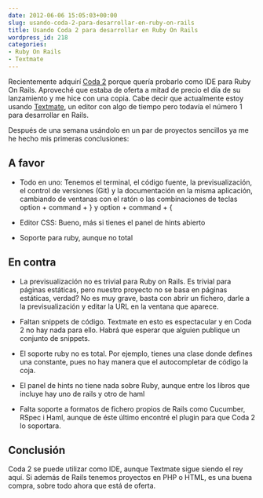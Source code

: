 ```yaml
---
date: 2012-06-06 15:05:03+00:00
slug: usando-coda-2-para-desarrollar-en-ruby-on-rails
title: Usando Coda 2 para desarrollar en Ruby On Rails
wordpress_id: 218
categories:
- Ruby On Rails
- Textmate
---
```



Recientemente adquirí [Coda 2](http://www.panic.com/coda/) porque quería probarlo como IDE para Ruby On Rails. Aproveché que estaba de oferta a mitad de precio el día de su lanzamiento y me hice con una copia. Cabe decir que actualmente estoy usando [Textmate](http://macromates.com/), un editor con algo de tiempo pero todavía el número 1 para desarrollar en Rails.




Después de una semana usándolo en un par de proyectos sencillos ya me he hecho mis primeras conclusiones:





## A favor









  * Todo en uno: Tenemos el terminal, el código fuente, la previsualización, el control de versiones (Git) y la documentación en la misma aplicación, cambiando de ventanas con el ratón o las combinaciones de teclas option + command + } y option + command + {


  * Editor CSS: Bueno, más si tienes el panel de hints abierto


  * Soporte para ruby, aunque no total









## En contra









  * La previsualización no es trivial para Ruby on Rails. Es trivial para páginas estáticas, pero nuestro proyecto no se basa en páginas estáticas, verdad? No es muy grave, basta con abrir un fichero, darle a la previsualización y editar la URL en la ventana que aparece.


  * Faltan snippets de código. Textmate en esto es espectacular y en Coda 2 no hay nada para ello. Habrá que esperar que alguien publique un conjunto de snippets.


  * El soporte ruby no es total. Por ejemplo, tienes una clase donde defines una constante, pues no hay manera que el autocompletar de código la coja.


  * El panel de hints no tiene nada sobre Ruby, aunque entre los libros que incluye hay uno de rails y otro de haml


  * Falta soporte a formatos de fichero propios de Rails como Cucumber, RSpec i Haml, aunque de éste último encontré el plugin para que Coda 2 lo soportara.









## Conclusión





Coda 2 se puede utilizar como IDE, aunque Textmate sigue siendo el rey aquí. Si además de Rails tenemos proyectos en PHP o HTML, es una buena compra, sobre todo ahora que está de oferta.
